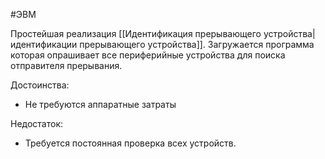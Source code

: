 #ЭВМ 

Простейшая реализация [[Идентификация прерывающего устройства|идентификации прерывающего устройства]]. Загружается программа которая опрашивает все периферийные устройства для поиска отправителя прерывания. 

Достоинства:
- Не требуются аппаратные затраты

Недостаток:
- Требуется постоянная проверка всех устройств.